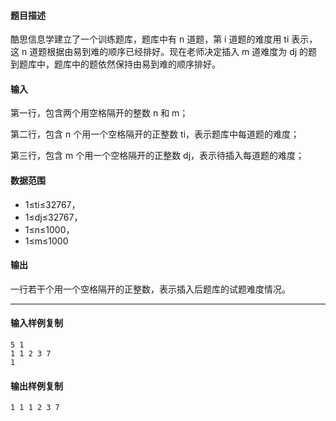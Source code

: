 #### 题目描述

酷思信息学建立了一个训练题库，题库中有 n 道题，第 i 道题的难度用 ti 表示，这 n 道题根据由易到难的顺序已经排好。现在老师决定插入 m 道难度为 dj 的题到题库中，题库中的题依然保持由易到难的顺序排好。

#### 输入

第一行，包含两个用空格隔开的整数 n 和 m；

第二行，包含 n 个用一个空格隔开的正整数 ti，表示题库中每道题的难度；

第三行，包含 m 个用一个空格隔开的正整数 dj，表示待插入每道题的难度；

#### 数据范围

-   1≤ti≤32767，
-   1≤dj≤32767，
-   1≤n≤1000，
-   1≤m≤1000

#### 输出

一行若干个用一个空格隔开的正整数，表示插入后题库的试题难度情况。

___

#### 输入样例复制

```
5 1
1 1 2 3 7
1
```

#### 输出样例复制

```
1 1 1 2 3 7
```